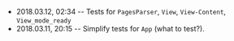 
- 2018.03.12, 02:34 -- Tests for `PagesParser`, `View`, `View-Content`, `View_mode_ready`
- 2018.03.11, 20:15 -- Simplify tests for `App` (what to test?).

